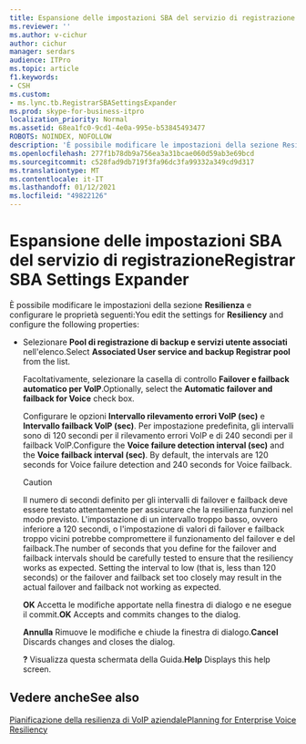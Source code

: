 ```yaml
---
title: Espansione delle impostazioni SBA del servizio di registrazione
ms.reviewer: ''
ms.author: v-cichur
author: cichur
manager: serdars
audience: ITPro
ms.topic: article
f1.keywords:
- CSH
ms.custom:
- ms.lync.tb.RegistrarSBASettingsExpander
ms.prod: skype-for-business-itpro
localization_priority: Normal
ms.assetid: 68ea1fc0-9cd1-4e0a-995e-b53845493477
ROBOTS: NOINDEX, NOFOLLOW
description: 'È possibile modificare le impostazioni della sezione Resilienza e configurare le proprietà seguenti:'
ms.openlocfilehash: 277f1b78db9a756ea3a31bcae060d59ab3e69bcd
ms.sourcegitcommit: c528fad9db719f3fa96dc3fa99332a349cd9d317
ms.translationtype: MT
ms.contentlocale: it-IT
ms.lasthandoff: 01/12/2021
ms.locfileid: "49822126"
---
```

# <a name="registrar-sba-settings-expander"></a><span data-ttu-id="000a2-103">Espansione delle impostazioni SBA del servizio di registrazione</span><span class="sxs-lookup"><span data-stu-id="000a2-103">Registrar SBA Settings Expander</span></span>

<span data-ttu-id="000a2-104">È possibile modificare le impostazioni della sezione **Resilienza** e configurare le proprietà seguenti:</span><span class="sxs-lookup"><span data-stu-id="000a2-104">You edit the settings for **Resiliency** and configure the following properties:</span></span>

- <span data-ttu-id="000a2-105">Selezionare **Pool di registrazione di backup e servizi utente associati** nell'elenco.</span><span class="sxs-lookup"><span data-stu-id="000a2-105">Select **Associated User service and backup Registrar pool** from the list.</span></span>

    <span data-ttu-id="000a2-106">Facoltativamente, selezionare la casella di controllo **Failover e failback automatico per VolP**.</span><span class="sxs-lookup"><span data-stu-id="000a2-106">Optionally, select the **Automatic failover and failback for Voice** check box.</span></span>

    <span data-ttu-id="000a2-p101">Configurare le opzioni **Intervallo rilevamento errori VolP (sec)** e **Intervallo failback VolP (sec)**. Per impostazione predefinita, gli intervalli sono di 120 secondi per il rilevamento errori VolP e di 240 secondi per il failback VolP.</span><span class="sxs-lookup"><span data-stu-id="000a2-p101">Configure the **Voice failure detection interval (sec)** and the **Voice failback interval (sec)**. By default, the intervals are 120 seconds for Voice failure detection and 240 seconds for Voice failback.</span></span>

    > [!CAUTION]
    > <span data-ttu-id="000a2-p102">Il numero di secondi definito per gli intervalli di failover e failback deve essere testato attentamente per assicurare che la resilienza funzioni nel modo previsto. L'impostazione di un intervallo troppo basso, ovvero inferiore a 120 secondi, o l'impostazione di valori di failover e failback troppo vicini potrebbe compromettere il funzionamento del failover e del failback.</span><span class="sxs-lookup"><span data-stu-id="000a2-p102">The number of seconds that you define for the failover and failback intervals should be carefully tested to ensure that the resiliency works as expected. Setting the interval to low (that is, less than 120 seconds) or the failover and failback set too closely may result in the actual failover and failback not working as expected.</span></span>

  <span data-ttu-id="000a2-111">**OK** Accetta le modifiche apportate nella finestra di dialogo e ne esegue il commit.</span><span class="sxs-lookup"><span data-stu-id="000a2-111">**OK** Accepts and commits changes to the dialog.</span></span>

  <span data-ttu-id="000a2-112">**Annulla** Rimuove le modifiche e chiude la finestra di dialogo.</span><span class="sxs-lookup"><span data-stu-id="000a2-112">**Cancel** Discards changes and closes the dialog.</span></span>

  <span data-ttu-id="000a2-113">**?** Visualizza questa schermata della Guida.</span><span class="sxs-lookup"><span data-stu-id="000a2-113">**Help** Displays this help screen.</span></span>

## <a name="see-also"></a><span data-ttu-id="000a2-114">Vedere anche</span><span class="sxs-lookup"><span data-stu-id="000a2-114">See also</span></span>

[<span data-ttu-id="000a2-115">Pianificazione della resilienza di VoIP aziendale</span><span class="sxs-lookup"><span data-stu-id="000a2-115">Planning for Enterprise Voice Resiliency</span></span>](https://technet.microsoft.com/library/ca116700-1055-4ca5-9b87-4c7f380c3655.aspx)
